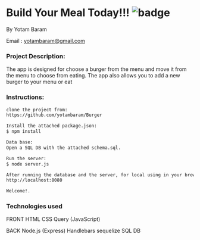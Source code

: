 # Build Your Meal Today!!! ![badge](https://img.shields.io/static/v1?label=Version&message=1.0&color=red)


By Yotam Baram

Email : yotambaram@gmail.com



### Project Description:
The app is designed for choose a burger from the menu and move it from the menu to choose from eating.
The app also allows you to add a new burger to your menu or eat



### Instructions: 
```sh
clone the project from:
https://github.com/yotambaram/Burger

Install the attached package.json:
$ npm install

Data base:
Open a SQL DB with the attached schema.sql.

Run the server:
$ node server.js

After running the database and the server, for local using in your browser use (using port 8080):
http://localhost:8080

Welcome!.
```
### Technologies used
FRONT
HTML
CSS
Query (JavaScript)

BACK
Node.js (Express)
Handlebars
sequelize
SQL DB
